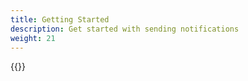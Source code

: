 ```yaml
---
title: Getting Started
description: Get started with sending notifications
weight: 21
---
```


{{<children />}}

